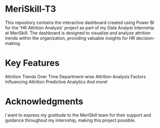 # MeriSkill-T3

This repository contains the interactive dashboard created using Power BI for the 'HR Attrition Analysis' project as part of my Data Analyst Internship at MeriSkill. The dashboard is designed to visualize and analyze attrition trends within the organization, providing valuable insights for HR decision-making.

# Key Features
Attrition Trends Over Time
Department-wise Attrition Analysis
Factors Influencing Attrition
Predictive Analytics
And more!
# Acknowledgments
I want to express my gratitude to the MeriSkill team for their support and guidance throughout my internship, making this project possible.
